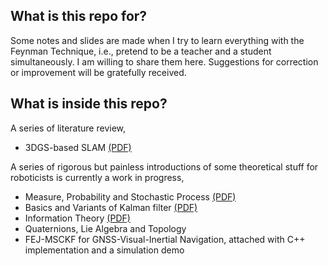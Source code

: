 ## What is this repo for?

Some notes and slides are made when I try to learn everything with the Feynman Technique, i.e., pretend to be a teacher and a student simultaneously. I am willing to share them here. Suggestions for correction or improvement will be gratefully received.

## What is inside this repo?

A series of literature review,
- 3DGS-based SLAM [(PDF)](https://github.com/xiaosq2000/notes/blob/main/3dgs_slam/main.pdf)

A series of rigorous but painless introductions of some theoretical stuff for roboticists is currently a work in progress,
- Measure, Probability and Stochastic Process [(PDF)](https://github.com/xiaosq2000/notes/blob/main/measure_probability_and_stochastic_process/main.pdf)
- Basics and Variants of Kalman filter [(PDF)](https://github.com/xiaosq2000/notes/blob/main/kalman_filter/main.pdf)
- Information Theory [(PDF)](https://github.com/xiaosq2000/notes/blob/main/information_theory/main.pdf)
- Quaternions, Lie Algebra and Topology
- FEJ-MSCKF for GNSS-Visual-Inertial Navigation, attached with C++ implementation and a simulation demo
